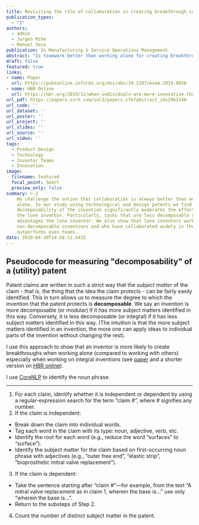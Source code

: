 ```yaml
---
title: Revisiting the role of collaboration in creating breakthrough inventions
publication_types:
  - "2"
authors:
  - admin
  - Jurgen Mihm
  - Manuel Sosa
publication: In Manufacturing & Service Operations Management
abstract: "Is teamwork better than working alone for creating breakthrough inventions? We challenge the widely accepted affirmative answer to this question. Extant research has consistently found that lone inventors significantly underperform teams in creating breakthroughs; thus it extols the benefits of teamwork while neglecting the role of single inventors. This paper offers an important counterweight to those empirical results by identifying a fundamental contingency under which teams might or might not outperform lone inventors: the degree of decomposability of the invention. By ignoring this contingency, past literature has systematically underestimated the role that lone inventors can play for companies. We use utility and design patent data for 1985–2009 to compare the effect—on the probability of creating a breakthrough—of working alone versus working with a team. Results: For utility patents, we do find that working alone reduces the likelihood of achieving a breakthrough. Yet this disadvantage of lone inventors is not evident for design patents. We theorize that the nearly nondecomposable nature of design is a major factor contributing to lone designers’ relative efficacy of achieving breakthroughs. This theory is then tested in the context of utility patents, where we can observe variation in inventions’ decomposability. We find that technology inventions that are difficult to decompose also relatively advantage lone inventors compared with teams, and we demonstrate that this finding reflects greater coordination costs when such inventions are attempted by teams. If one takes a myopic view of collaboration’s role, then our results suggest that working with others does not help develop outstanding nondecomposable inventions. Yet taking a long-term view reveals that lone inventors benefit more than do teams from having collaborated with others in the past. In fact, we find that past collaborations can help lone inventors outperform teams with regard to developing nondecomposable inventions. ast research has suggested that collaboration is universally beneficial in creating breakthrough inventions. However, such efforts have ignored crucial contingencies: we show why inventors should explicitly consider both the targeted invention’s decomposability and their own history of collaboration when deciding whether or not to work with a team on a given innovation."
draft: false
featured: true
links:
- name: Paper
  url: https://pubsonline.informs.org/doi/abs/10.1287/msom.2019.0858
- name: HBR Online
  url: https://hbr.org/2019/12/when-individuals-are-more-innovative-than-teams
url_pdf: https://papers.ssrn.com/sol3/papers.cfm?abstract_id=2962348
url_code: ''
url_dataset: ''
url_poster: ''
url_project: ''
url_slides: ''
url_source: ''
url_video: ''
tags:
  - Product Design
  - Technology
  - Inventor Teams
  - Innovation
image:
  filename: featured
  focal_point: Smart
  preview_only: false
summary: >-2
    We challenge the notion that collaboration is always better than working
    alone. In our study using technological and design patents we find that the
    decomposability of the invention significantly moderates the effectiveness of
    the lone inventor. Particularly, tasks that are less decomposable relatively
    advantages the lone inventor. We also show that lone inventors working on
    non-decomposable inventions and who have collaborated widely in the past
    outperforms even teams. 
date: 2020-04-30T14:58:11.543Z
---
```

## Pseudocode for measuring "decomposability" of a (utility) patent

Patent claims are written in such a strict way that the _subject matter_ of the claim - that is, the thing that the idea the claim protects - can be fairly easily identified. This in turn allows us to measure the degree to which the invention that the patent protects is **decomposable**. We say an invention is more decomposable (or modular) if it has more subject matters identified in this way. Conversely, it is less decomposable (or integral) if it has less subject matters identified in this way. (The intuition is that the more subject matters identified in an invention, the more one can apply ideas to individual parts of the invention without changing the rest). 

I use this approach to show that an inventor is more likely to create breakthroughs when working alone (compared to working with others) especially when working on integral inventions (see [paper](https://pubsonline.informs.org/doi/abs/10.1287/msom.2019.0858) and a shorter version on [HBR online](https://hbr.org/2019/12/when-individuals-are-more-innovative-than-teams)). 

I use [CoreNLP](https://stanfordnlp.github.io/CoreNLP/) to identify the noun phrase. 

***

1.	For each claim, identify whether it is independent or dependent by using a regular-expression search for the term “claim #”, where # signifies any number.
2.	If the claim is independent:
*	Break down the claim into individual words.
*	Tag each word in the claim with its type: noun, adjective, verb, etc.
*	Identify the root for each word (e.g., reduce the word “surfaces” to “surface”).
*	Identify the subject matter for the claim based on first-occurring noun phrase with adjectives 
(e.g., “outer free end”, “elastic strip”, “bioprosthetic mitral valve replacement”).
3.	If the claim is dependent:
*	Take the sentence starting after “claim #”—for example, from the text “A mitral valve replacement as in claim 1, wherein the base is…” use only “wherein the base is…”.
*	Return to the substeps of Step 2.
4.	Count the number of distinct subject matter in the patent.
